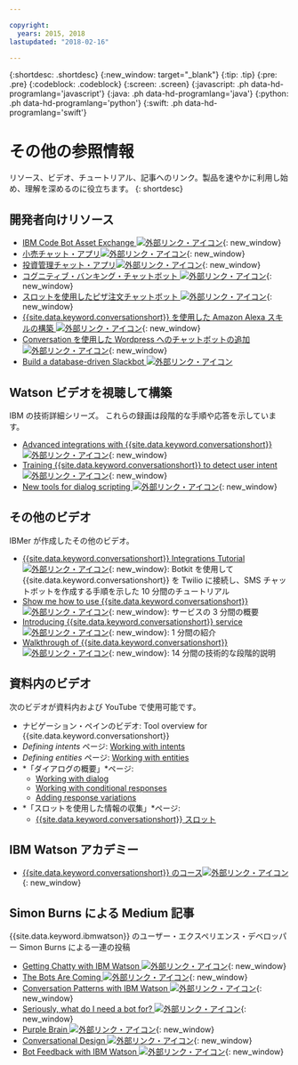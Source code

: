 ```yaml
---

copyright:
  years: 2015, 2018
lastupdated: "2018-02-16"

---
```


{:shortdesc: .shortdesc}
{:new_window: target="_blank"}
{:tip: .tip}
{:pre: .pre}
{:codeblock: .codeblock}
{:screen: .screen}
{:javascript: .ph data-hd-programlang='javascript'}
{:java: .ph data-hd-programlang='java'}
{:python: .ph data-hd-programlang='python'}
{:swift: .ph data-hd-programlang='swift'}

# その他の参照情報

リソース、ビデオ、チュートリアル、記事へのリンク。製品を速やかに利用し始め、理解を深めるのに役立ちます。
{: shortdesc}

## 開発者向けリソース

- [IBM Code Bot Asset Exchange ![外部リンク・アイコン](../../icons/launch-glyph.svg "外部リンク・アイコン")](https://developer.ibm.com/code/exchanges/bots/){: new_window}
- [小売チャット・アプリ![外部リンク・アイコン](../../icons/launch-glyph.svg "外部リンク・アイコン")](https://developer.ibm.com/code/journey/create-cognitive-retail-chatbot/){: new_window}
- [投資管理チャット・アプリ![外部リンク・アイコン](../../icons/launch-glyph.svg "外部リンク・アイコン")](https://developer.ibm.com/code/journey/create-an-investment-management-chatbot/){: new_window}
- [コグニティブ・バンキング・チャットボット ![外部リンク・アイコン](../../icons/launch-glyph.svg "外部リンク・アイコン")](https://developer.ibm.com/code/journey/create-cognitive-banking-chatbot/){: new_window}
- [スロットを使用したピザ注文チャットボット ![外部リンク・アイコン](../../icons/launch-glyph.svg "外部リンク・アイコン")](https://developer.ibm.com/code/journey/assemble-a-pizza-ordering-chatbot-dialog/){: new_window}
- [{{site.data.keyword.conversationshort}} を使用した Amazon Alexa スキルの構築 ![外部リンク・アイコン](../../icons/launch-glyph.svg "外部リンク・アイコン")](https://github.com/IBM/alexa-skill-watson-conversation){: new_window}
- [Conversation を使用した Wordpress へのチャットボットの追加 ![外部リンク・アイコン](../../icons/launch-glyph.svg "外部リンク・アイコン")](https://wordpress.org/plugins/conversation-watson/){: new_window}
- [Build a database-driven Slackbot ![外部リンク・アイコン](../../icons/launch-glyph.svg "外部リンク・アイコン")](https://console.bluemix.net/docs/tutorials/slack-chatbot-database-watson.html#build-a-database-driven-slackbot)

## Watson ビデオを視聴して構築

IBM の技術詳細シリーズ。 これらの録画は段階的な手順や応答を示しています。

- [Advanced integrations with {{site.data.keyword.conversationshort}} ![外部リンク・アイコン](../../icons/launch-glyph.svg "外部リンク・アイコン")](https://youtu.be/0rnt54ONtQw){: new_window}
- [Training {{site.data.keyword.conversationshort}} to detect user intent ![外部リンク・アイコン](../../icons/launch-glyph.svg "外部リンク・アイコン")](https://youtu.be/uYw4Tv1Y5tc){: new_window}
- [New tools for dialog scripting ![外部リンク・アイコン](../../icons/launch-glyph.svg "外部リンク・アイコン")](https://youtu.be/QuR54--vD5o){: new_window}

## その他のビデオ

IBMer が作成したその他のビデオ。

- [{{site.data.keyword.conversationshort}} Integrations Tutorial  ![外部リンク・アイコン](../../icons/launch-glyph.svg "外部リンク・アイコン")](https://www.youtube.com/watch?v=O3silvVBaC8&t=3s){: new_window}: Botkit を使用して {{site.data.keyword.conversationshort}} を Twilio に接続し、SMS チャットボットを作成する手順を示した 10 分間のチュートリアル
- [Show me how to use {{site.data.keyword.conversationshort}} ![外部リンク・アイコン](../../icons/launch-glyph.svg "外部リンク・アイコン")](https://youtu.be/tUkLIUOm550){: new_window}: サービスの 3 分間の概要
- [Introducing {{site.data.keyword.conversationshort}} service ![外部リンク・アイコン](../../icons/launch-glyph.svg "外部リンク・アイコン")](https://youtu.be/A96nLYSMltA){: new_window}: 1 分間の紹介
- [Walkthrough of {{site.data.keyword.conversationshort}} ![外部リンク・アイコン](../../icons/launch-glyph.svg "外部リンク・アイコン")](https://youtu.be/ELwWhJGE2P8){: new_window}: 14 分間の技術的な段階的説明

## 資料内のビデオ

次のビデオが資料内および YouTube で使用可能です。

- ナビゲーション・ペインのビデオ: Tool overview for {{site.data.keyword.conversationshort}}
- *Defining intents* ページ: [Working with intents](intents.html)
- *Defining entities* ページ: [Working with entities](entities.html)
- *「ダイアログの概要」*ページ:
    - [Working with dialog](dialog-overview.html)
    - [Working with conditional responses](dialog-overview.html#multiple)
    - [Adding response variations](dialog-overview.html#variety)
- *「スロットを使用した情報の収集」*ページ:
    - [{{site.data.keyword.conversationshort}} スロット](dialog-slots.html)

## IBM Watson アカデミー

- [{{site.data.keyword.conversationshort}} のコース![外部リンク・アイコン](../../icons/launch-glyph.svg "外部リンク・アイコン")](https://www.watson-academy.info/course/index.php?categoryid=29){: new_window}

## Simon Burns による Medium 記事

{{site.data.keyword.ibmwatson}} のユーザー・エクスペリエンス・デベロッパー Simon Burns による一連の投稿

- [Getting Chatty with IBM Watson ![外部リンク・アイコン](../../icons/launch-glyph.svg "外部リンク・アイコン")](https://medium.com/@snrubnomis/getting-chatty-with-ibm-watson-1075c549ee9e#.vkt86reej){: new_window}
- [The Bots Are Coming ![外部リンク・アイコン](../../icons/launch-glyph.svg "外部リンク・アイコン")](https://medium.com/@snrubnomis/the-bots-are-coming-b0fa71475381#.jq8md0zg7){: new_window}
- [Conversation Patterns with IBM Watson ![外部リンク・アイコン](../../icons/launch-glyph.svg "外部リンク・アイコン")](https://medium.com/@snrubnomis/conversation-patterns-with-ibm-watson-6c4be05e2fe5#.eorkk7crm){: new_window}
- [Seriously, what do I need a bot for? ![外部リンク・アイコン](../../icons/launch-glyph.svg "外部リンク・アイコン")](https://medium.com/@snrubnomis/seriously-what-do-i-need-a-bot-for-8b91a5ffac1a#.ipvv6ixru){: new_window}
- [Purple Brain ![外部リンク・アイコン](../../icons/launch-glyph.svg "外部リンク・アイコン")](https://medium.com/@snrubnomis/purple-brain-2eb1f93fce5){: new_window}
- [Conversational Design ![外部リンク・アイコン](../../icons/launch-glyph.svg "外部リンク・アイコン")](https://chatbotslife.com/conversational-design-d4abe8cce157){: new_window}
- [Bot Feedback with IBM Watson ![外部リンク・アイコン](../../icons/launch-glyph.svg "外部リンク・アイコン")](https://chatbotslife.com/bot-feedback-with-ibm-watson-eb1104df7e7c){: new_window}
